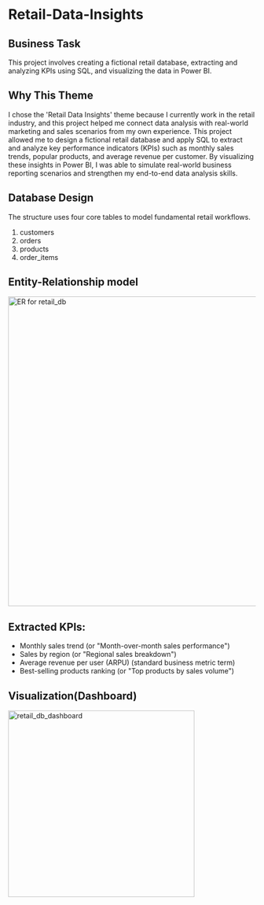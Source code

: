 # Retail-Data-Insights
## Business Task
This project involves creating a fictional retail database, extracting and analyzing KPIs using SQL, and visualizing the data in Power BI.
## Why This Theme
I chose the 'Retail Data Insights' theme because I currently work in the retail industry, and this project helped me connect data analysis with real-world marketing and sales scenarios from my own experience. This project allowed me to design a fictional retail database and apply SQL to extract and analyze key performance indicators (KPIs) such as monthly sales trends, popular products, and average revenue per customer. By visualizing these insights in Power BI, I was able to simulate real-world business reporting scenarios and strengthen my end-to-end data analysis skills.
## Database Design
The structure uses four core tables to model fundamental retail workflows.
1. customers
2. orders
3. products
4. order_items
## Entity-Relationship model
<img width="629" alt="ER for retail_db" src="https://github.com/user-attachments/assets/99ab378a-45f5-4e5d-9370-eaefdc327158" />

## Extracted KPIs:
- Monthly sales trend (or "Month-over-month sales performance")
- Sales by region (or "Regional sales breakdown")
- Average revenue per user (ARPU) (standard business metric term)
- Best-selling products ranking (or "Top products by sales volume")

## Visualization(Dashboard)
<img width="379" alt="retail_db_dashboard" src="https://github.com/user-attachments/assets/da1a5c5c-ef26-4d54-9fb7-707dc850d484" />


  
